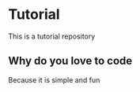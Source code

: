 # Tutorial

This is a tutorial repository

## Why do you love to code

Because it is simple and fun
